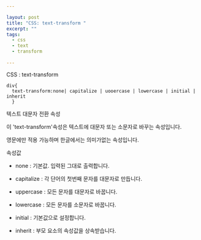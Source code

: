 ```yaml
---

layout: post
title: "CSS: text-transform "
excerpt: ""
tags: 
  - css
  - text
  - transform
  
---
```


CSS : text-transform

    div{
      text-transform:none| capitalize | uooercase | lowercase | initial | inherit
      }

텍스트 대문자 전환 속성

이 'text-transform'속성은 텍스트에 대문자 또는 소문자로 바꾸는 속성입니다.

영문에만 적용 가능하며 한글에서는 의미가없는 속성입니다.

속성값

- none : 기본값. 입력된 그대로 출력합니다.
  
- capitalize : 각 단어의 첫번째 문자를 대문자로 만듭니다.

- uppercase : 모든 문자를 대문자로 바꿉니다.

- lowercase : 모든 문자를 소문자로 바꿉니다.

- initial : 기본값으로 설정합니다.

- inherit : 부모 요소의 속성값을 상속받습니다.


